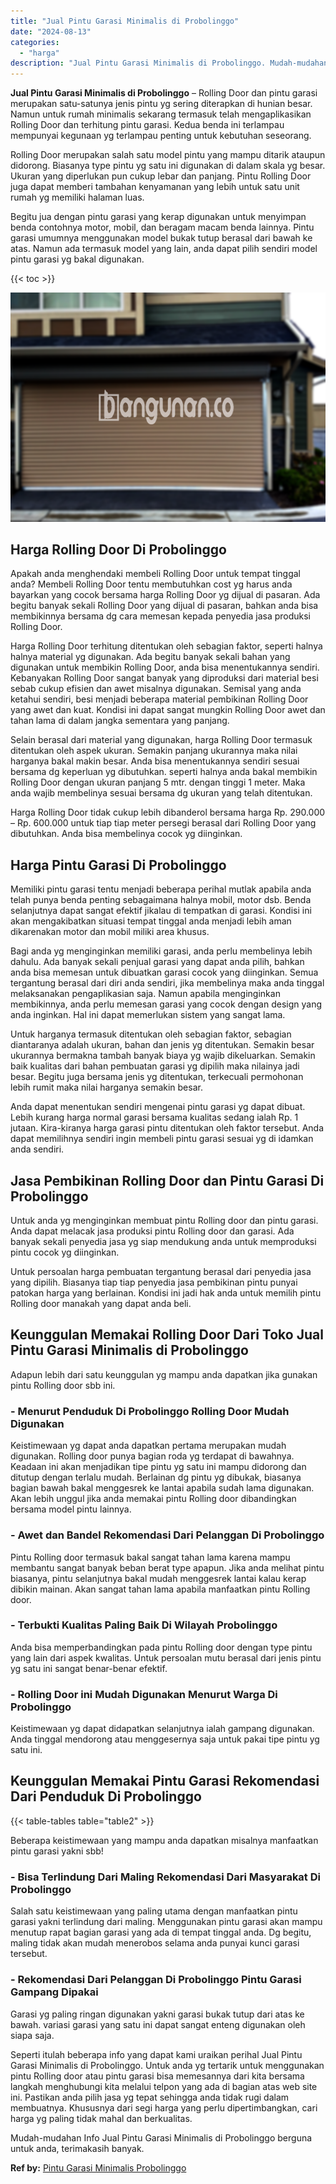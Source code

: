 ```yaml
---
title: "Jual Pintu Garasi Minimalis di Probolinggo"
date: "2024-08-13"
categories: 
  - "harga"
description: "Jual Pintu Garasi Minimalis di Probolinggo. Mudah-mudahan Info Jual Pintu Garasi Minimalis di Probolinggo berguna untuk anda, terimakasih banyak...."
---
```


**Jual Pintu Garasi Minimalis di Probolinggo** – Rolling Door dan pintu garasi merupakan satu-satunya jenis pintu yg sering diterapkan di hunian besar. Namun untuk rumah minimalis sekarang termasuk telah mengaplikasikan Rolling Door dan terhitung pintu garasi. Kedua benda ini terlampau mempunyai kegunaan yg terlampau penting untuk kebutuhan seseorang.

Rolling Door merupakan salah satu model pintu yang mampu ditarik ataupun didorong. Biasanya type pintu yg satu ini digunakan di dalam skala yg besar. Ukuran yang diperlukan pun cukup lebar dan panjang. Pintu Rolling Door juga dapat memberi tambahan kenyamanan yang lebih untuk satu unit rumah yg memiliki halaman luas.

Begitu jua dengan pintu garasi yang kerap digunakan untuk menyimpan benda contohnya motor, mobil, dan beragam macam benda lainnya. Pintu garasi umumnya menggunakan model bukak tutup berasal dari bawah ke atas. Namun ada termasuk model yang lain, anda dapat pilih sendiri model pintu garasi yg bakal digunakan.

{{< toc >}}

![Jual Pintu Garasi Minimalis di Probolinggo](/images/pintu-garasi-50.png)

## Harga Rolling Door Di Probolinggo

Apakah anda menghendaki membeli Rolling Door untuk tempat tinggal anda? Membeli Rolling Door tentu membutuhkan cost yg harus anda bayarkan yang cocok bersama harga Rolling Door yg dijual di pasaran. Ada begitu banyak sekali Rolling Door yang dijual di pasaran, bahkan anda bisa membikinnya bersama dg cara memesan kepada penyedia jasa produksi Rolling Door.

Harga Rolling Door terhitung ditentukan oleh sebagian faktor, seperti halnya halnya material yg digunakan. Ada begitu banyak sekali bahan yang digunakan untuk membikin Rolling Door, anda bisa menentukannya sendiri. Kebanyakan Rolling Door sangat banyak yang diproduksi dari material besi sebab cukup efisien dan awet misalnya digunakan. Semisal yang anda ketahui sendiri, besi menjadi beberapa material pembikinan Rolling Door yang awet dan kuat. Kondisi ini dapat sangat mungkin Rolling Door awet dan tahan lama di dalam jangka sementara yang panjang.

Selain berasal dari material yang digunakan, harga Rolling Door termasuk ditentukan oleh aspek ukuran. Semakin panjang ukurannya maka nilai harganya bakal makin besar. Anda bisa menentukannya sendiri sesuai bersama dg keperluan yg dibutuhkan. seperti halnya anda bakal membikin Rolling Door dengan ukuran panjang 5 mtr. dengan tinggi 1 meter. Maka anda wajib membelinya sesuai bersama dg ukuran yang telah ditentukan.

Harga Rolling Door tidak cukup lebih dibanderol bersama harga Rp. 290.000 – Rp. 600.000 untuk tiap tiap meter persegi berasal dari Rolling Door yang dibutuhkan. Anda bisa membelinya cocok yg diinginkan.

## Harga Pintu Garasi Di Probolinggo

Memiliki pintu garasi tentu menjadi beberapa perihal mutlak apabila anda telah punya benda penting sebagaimana halnya mobil, motor dsb. Benda selanjutnya dapat sangat efektif jikalau di tempatkan di garasi. Kondisi ini akan mengakibatkan situasi tempat tinggal anda menjadi lebih aman dikarenakan motor dan mobil miliki area khusus.

Bagi anda yg menginginkan memiliki garasi, anda perlu membelinya lebih dahulu. Ada banyak sekali penjual garasi yang dapat anda pilih, bahkan anda bisa memesan untuk dibuatkan garasi cocok yang diinginkan. Semua tergantung berasal dari diri anda sendiri, jika membelinya maka anda tinggal melaksanakan pengaplikasian saja. Namun apabila menginginkan membikinnya, anda perlu memesan garasi yang cocok dengan design yang anda inginkan. Hal ini dapat memerlukan sistem yang sangat lama.

Untuk harganya termasuk ditentukan oleh sebagian faktor, sebagian diantaranya adalah ukuran, bahan dan jenis yg ditentukan. Semakin besar ukurannya bermakna tambah banyak biaya yg wajib dikeluarkan. Semakin baik kualitas dari bahan pembuatan garasi yg dipilih maka nilainya jadi besar. Begitu juga bersama jenis yg ditentukan, terkecuali permohonan lebih rumit maka nilai harganya semakin besar.

Anda dapat menentukan sendiri mengenai pintu garasi yg dapat dibuat. Lebih kurang harga normal garasi bersama kualitas sedang ialah Rp. 1 jutaan. Kira-kiranya harga garasi pintu ditentukan oleh faktor tersebut. Anda dapat memilihnya sendiri ingin membeli pintu garasi sesuai yg di idamkan anda sendiri.

## Jasa Pembikinan Rolling Door dan Pintu Garasi Di Probolinggo

Untuk anda yg menginginkan membuat pintu Rolling door dan pintu garasi. Anda dapat melacak jasa produksi pintu Rolling door dan garasi. Ada banyak sekali penyedia jasa yg siap mendukung anda untuk memproduksi pintu cocok yg diinginkan.

Untuk persoalan harga pembuatan tergantung berasal dari penyedia jasa yang dipilih. Biasanya tiap tiap penyedia jasa pembikinan pintu punyai patokan harga yang berlainan. Kondisi ini jadi hak anda untuk memilih pintu Rolling door manakah yang dapat anda beli.

## Keunggulan Memakai Rolling Door Dari Toko Jual Pintu Garasi Minimalis di Probolinggo

Adapun lebih dari satu keunggulan yg mampu anda dapatkan jika gunakan pintu Rolling door sbb ini.

### \- Menurut Penduduk Di Probolinggo Rolling Door Mudah Digunakan

Keistimewaan yg dapat anda dapatkan pertama merupakan mudah digunakan. Rolling door punya bagian roda yg terdapat di bawahnya. Keadaan ini akan menjadikan tipe pintu yg satu ini mampu didorong dan ditutup dengan terlalu mudah. Berlainan dg pintu yg dibukak, biasanya bagian bawah bakal menggesrek ke lantai apabila sudah lama digunakan. Akan lebih unggul jika anda memakai pintu Rolling door dibandingkan bersama model pintu lainnya.

### \- Awet dan Bandel Rekomendasi Dari Pelanggan Di Probolinggo

Pintu Rolling door termasuk bakal sangat tahan lama karena mampu membantu sangat banyak beban berat type apapun. Jika anda melihat pintu biasanya, pintu selanjutnya bakal mudah menggesrek lantai kalau kerap dibikin mainan. Akan sangat tahan lama apabila manfaatkan pintu Rolling door.

### \- Terbukti Kualitas Paling Baik Di Wilayah Probolinggo

Anda bisa memperbandingkan pada pintu Rolling door dengan type pintu yang lain dari aspek kwalitas. Untuk persoalan mutu berasal dari jenis pintu yg satu ini sangat benar-benar efektif.

### \- Rolling Door ini Mudah Digunakan Menurut Warga Di Probolinggo

Keistimewaan yg dapat didapatkan selanjutnya ialah gampang digunakan. Anda tinggal mendorong atau menggesernya saja untuk pakai tipe pintu yg satu ini.

## Keunggulan Memakai Pintu Garasi Rekomendasi Dari Penduduk Di Probolinggo

{{< table-tables table="table2" >}}

Beberapa keistimewaan yang mampu anda dapatkan misalnya manfaatkan pintu garasi yakni sbb!

### \- Bisa Terlindung Dari Maling Rekomendasi Dari Masyarakat Di Probolinggo

Salah satu keistimewaan yang paling utama dengan manfaatkan pintu garasi yakni terlindung dari maling. Menggunakan pintu garasi akan mampu menutup rapat bagian garasi yang ada di tempat tinggal anda. Dg begitu, maling tidak akan mudah menerobos selama anda punyai kunci garasi tersebut.

### \- Rekomendasi Dari Pelanggan Di Probolinggo Pintu Garasi Gampang Dipakai

Garasi yg paling ringan digunakan yakni garasi bukak tutup dari atas ke bawah. variasi garasi yang satu ini dapat sangat enteng digunakan oleh siapa saja.

Seperti itulah beberapa info yang dapat kami uraikan perihal Jual Pintu Garasi Minimalis di Probolinggo. Untuk anda yg tertarik untuk menggunakan pintu Rolling door atau pintu garasi bisa memesannya dari kita bersama langkah menghubungi kita melalui telpon yang ada di bagian atas web site ini. Pastikan anda pilih jasa yg tepat sehingga anda tidak rugi dalam membuatnya. Khususnya dari segi harga yang perlu dipertimbangkan, cari harga yg paling tidak mahal dan berkualitas.

Mudah-mudahan Info Jual Pintu Garasi Minimalis di Probolinggo berguna untuk anda, terimakasih banyak.

**Ref by:** [Pintu Garasi Minimalis Probolinggo](https://id.wikipedia.org/wiki/Pintu)
